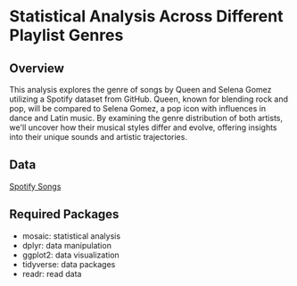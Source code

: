 # Statistical Analysis Across Different Playlist Genres
## Overview
This analysis explores the genre of songs by Queen and Selena Gomez utilizing a Spotify dataset from GitHub. Queen, known for blending rock and pop, will be compared to Selena Gomez, a pop icon with influences in dance and Latin music. By examining the genre distribution of both artists, we'll uncover how their musical styles differ and evolve, offering insights into their unique sounds and artistic trajectories. 

## Data
[Spotify Songs](https://raw.githubusercontent.com/rfordatascience/tidytuesday/master/data/2020/2020-01-21/spotify_songs.csv)

## Required Packages
- mosaic: statistical analysis
- dplyr: data manipulation
- ggplot2: data visualization
- tidyverse: data packages
- readr: read data
